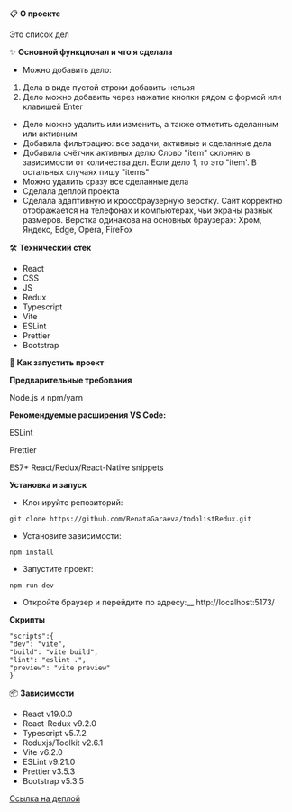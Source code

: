 📋 **О проекте**

Это список дел

✨ **Основной функционал и что я сделала**

- Можно добавить дело:
1) Дела в виде пустой строки добавить нельзя
2) Дело можно добавить через нажатие кнопки рядом с формой или клавишей Enter 
- Дело можно удалить или изменить, а также отметить сделанным или активным
- Добавила фильтрацию: все задачи, активные и сделанные дела
- Добавила счётчик активных делю Слово "item" склоняю в зависимости от количества дел. Если дело 1, то это "item'. В остальных случаях пишу "items"
- Можно удалить сразу все сделанные дела
- Сделала деплой проекта
- Сделала адаптивную и кроссбраузерную верстку. Сайт корректно отображается на телефонах и компьютерах, чьи экраны разных размеров.
  Верстка одинакова на основных браузерах: Хром, Яндекс, Edge, Opera, FireFox

🛠 **Технический стек**

- React
- CSS
- JS
- Redux
- Typescript
- Vite
- ESLint
- Prettier
- Bootstrap

🚀 **Как запустить проект**

**Предварительные требования**

Node.js и npm/yarn

**Рекомендуемые расширения VS Code:**

ESLint

Prettier

ES7+ React/Redux/React-Native snippets

**Установка и запуск**

- Клонируйте репозиторий:
```
git clone https://github.com/RenataGaraeva/todolistRedux.git
```
- Установите зависимости:
```
npm install
```
- Запустите проект:
```
npm run dev
```
- Откройте браузер и перейдите по адресу:__
  http://localhost:5173/

**Скрипты**

```
"scripts":{
"dev": "vite",
"build": "vite build",
"lint": "eslint .",
"preview": "vite preview"
}
```

📦 **Зависимости**

- React v19.0.0
- React-Redux v9.2.0
- Typescript v5.7.2
- Reduxjs/Toolkit v2.6.1
- Vite v6.2.0
- ESLint v9.21.0
- Prettier v3.5.3
- Bootstrap v5.3.5


[Ссылка на деплой](https://todolist-redux-seven.vercel.app/)
